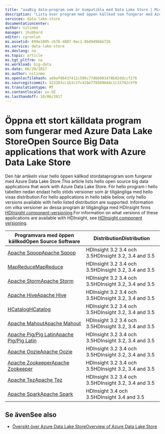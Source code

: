 ```yaml
---
title: "aaaBig data-program som är kompatibla med Data Lake Store | Microsoft Docs"
description: "Lista över program med öppen källkod som fungerar med Azure Data Lake Store"
services: data-lake-store
documentationcenter: 
author: nitinme
manager: jhubbard
editor: cgronlun
ms.assetid: 699e1805-cb76-4807-9ac1-8bd9d9bbb72b
ms.service: data-lake-store
ms.devlang: na
ms.topic: article
ms.tgt_pltfrm: na
ms.workload: big-data
ms.date: 06/29/2017
ms.author: nitinme
ms.openlocfilehash: ad4afd6437412c596c77d6b001478b82ddccf276
ms.sourcegitcommit: 523283cc1b3c37c428e77850964dc1c33742c5f0
ms.translationtype: MT
ms.contentlocale: sv-SE
ms.lasthandoff: 10/06/2017
---
```

# <a name="open-source-big-data-applications-that-work-with-azure-data-lake-store"></a><span data-ttu-id="e704e-103">Öppna ett stort källdata program som fungerar med Azure Data Lake Store</span><span class="sxs-lookup"><span data-stu-id="e704e-103">Open Source Big Data applications that work with Azure Data Lake Store</span></span>
<span data-ttu-id="e704e-104">Den här artikeln visar hello öppen källkod stordataprogram som fungerar med Azure Data Lake Store.</span><span class="sxs-lookup"><span data-stu-id="e704e-104">This article lists hello open source big data applications that work with Azure Data Lake Store.</span></span> <span data-ttu-id="e704e-105">För hello program i hello tabellen nedan endast hello stöds versioner som är tillgängliga med hello visas distribution.</span><span class="sxs-lookup"><span data-stu-id="e704e-105">For hello applications in hello table below, only hello versions available with hello listed distribution are supported.</span></span> <span data-ttu-id="e704e-106">Information om vilka versioner av dessa program är tillgängliga med HDInsight finns [HDInsight component-versioning](../hdinsight/hdinsight-component-versioning.md).</span><span class="sxs-lookup"><span data-stu-id="e704e-106">For information on what versions of these applications are available with HDInsight, see [HDInsight component versioning](../hdinsight/hdinsight-component-versioning.md).</span></span>

| <span data-ttu-id="e704e-107">Programvara med öppen källkod</span><span class="sxs-lookup"><span data-stu-id="e704e-107">Open Source Software</span></span> | <span data-ttu-id="e704e-108">Distribution</span><span class="sxs-lookup"><span data-stu-id="e704e-108">Distribution</span></span> |
| --- | --- |
| [<span data-ttu-id="e704e-109">Apache Sqoop</span><span class="sxs-lookup"><span data-stu-id="e704e-109">Apache Sqoop</span></span>](http://sqoop.apache.org/) |<span data-ttu-id="e704e-110">HDInsight 3.2 3.4 och 3.5</span><span class="sxs-lookup"><span data-stu-id="e704e-110">HDInsight 3.2, 3.4 and 3.5</span></span> |
| [<span data-ttu-id="e704e-111">MapReduce</span><span class="sxs-lookup"><span data-stu-id="e704e-111">MapReduce</span></span>](http://hadoop.apache.org/docs/r1.0.4/mapred_tutorial.html) |<span data-ttu-id="e704e-112">HDInsight 3.2 3.4 och 3.5</span><span class="sxs-lookup"><span data-stu-id="e704e-112">HDInsight 3.2, 3.4 and 3.5</span></span> |
| [<span data-ttu-id="e704e-113">Apache Storm</span><span class="sxs-lookup"><span data-stu-id="e704e-113">Apache Storm</span></span>](https://storm.apache.org/) |<span data-ttu-id="e704e-114">HDInsight 3.2 3.4 och 3.5</span><span class="sxs-lookup"><span data-stu-id="e704e-114">HDInsight 3.2, 3.4 and 3.5</span></span> |
| [<span data-ttu-id="e704e-115">Apache Hive</span><span class="sxs-lookup"><span data-stu-id="e704e-115">Apache Hive</span></span>](http://hive.apache.org/) |<span data-ttu-id="e704e-116">HDInsight 3.2 3.4 och 3.5</span><span class="sxs-lookup"><span data-stu-id="e704e-116">HDInsight 3.2, 3.4 and 3.5</span></span> |
| [<span data-ttu-id="e704e-117">HCatalog</span><span class="sxs-lookup"><span data-stu-id="e704e-117">HCatalog</span></span>](https://cwiki.apache.org/confluence/display/Hive/HCatalog) |<span data-ttu-id="e704e-118">HDInsight 3.2 3.4 och 3.5</span><span class="sxs-lookup"><span data-stu-id="e704e-118">HDInsight 3.2, 3.4 and 3.5</span></span> |
| [<span data-ttu-id="e704e-119">Apache Mahout</span><span class="sxs-lookup"><span data-stu-id="e704e-119">Apache Mahout</span></span>](http://mahout.apache.org/) |<span data-ttu-id="e704e-120">HDInsight 3.2 3.4 och 3.5</span><span class="sxs-lookup"><span data-stu-id="e704e-120">HDInsight 3.2, 3.4 and 3.5</span></span> |
| [<span data-ttu-id="e704e-121">Apache Pig/Pig Latin</span><span class="sxs-lookup"><span data-stu-id="e704e-121">Apache Pig/Pig Latin</span></span>](http://pig.apache.org/) |<span data-ttu-id="e704e-122">HDInsight 3.2 3.4 och 3.5</span><span class="sxs-lookup"><span data-stu-id="e704e-122">HDInsight 3.2, 3.4 and 3.5</span></span> |
| [<span data-ttu-id="e704e-123">Apache Oozie</span><span class="sxs-lookup"><span data-stu-id="e704e-123">Apache Oozie</span></span>](http://oozie.apache.org/) |<span data-ttu-id="e704e-124">HDInsight 3.2 3.4 och 3.5</span><span class="sxs-lookup"><span data-stu-id="e704e-124">HDInsight 3.2, 3.4 and 3.5</span></span> |
| [<span data-ttu-id="e704e-125">Apache Zookeeper</span><span class="sxs-lookup"><span data-stu-id="e704e-125">Apache Zookeeper</span></span>](http://zookeeper.apache.org/) |<span data-ttu-id="e704e-126">HDInsight 3.2 3.4 och 3.5</span><span class="sxs-lookup"><span data-stu-id="e704e-126">HDInsight 3.2, 3.4 and 3.5</span></span> |
| [<span data-ttu-id="e704e-127">Apache Tez</span><span class="sxs-lookup"><span data-stu-id="e704e-127">Apache Tez</span></span>](http://tez.apache.org/) |<span data-ttu-id="e704e-128">HDInsight 3.2 3.4 och 3.5</span><span class="sxs-lookup"><span data-stu-id="e704e-128">HDInsight 3.2, 3.4 and 3.5</span></span> |
| [<span data-ttu-id="e704e-129">Apache Spark</span><span class="sxs-lookup"><span data-stu-id="e704e-129">Apache Spark</span></span>](http://spark.apache.org/) |<span data-ttu-id="e704e-130">HDInsight 3.4 och 3.5</span><span class="sxs-lookup"><span data-stu-id="e704e-130">HDInsight 3.4 and 3.5</span></span> |


## <a name="see-also"></a><span data-ttu-id="e704e-131">Se även</span><span class="sxs-lookup"><span data-stu-id="e704e-131">See also</span></span>
* [<span data-ttu-id="e704e-132">Översikt över Azure Data Lake Store</span><span class="sxs-lookup"><span data-stu-id="e704e-132">Overview of Azure Data Lake Store</span></span>](data-lake-store-overview.md)

